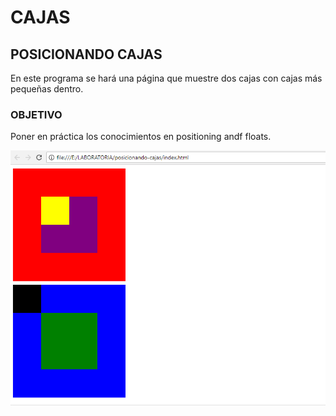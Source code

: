# CAJAS

## POSICIONANDO CAJAS

En este programa se hará una página que muestre dos cajas con cajas más pequeñas dentro.

### OBJETIVO 

Poner en práctica los conocimientos en positioning andf floats.

![recursos](assets/images/cajas.PNG)